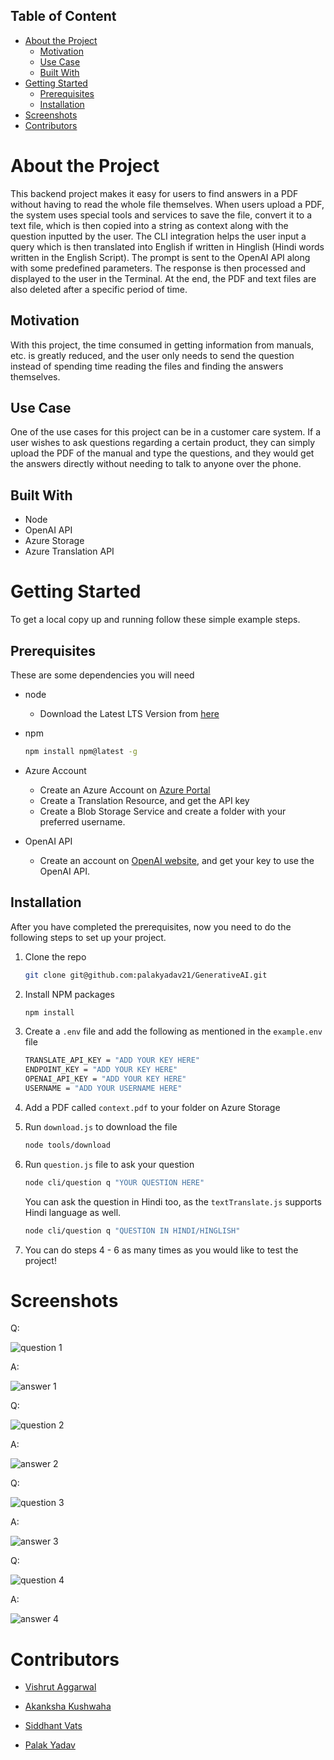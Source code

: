 ## Table of Content

- [About the Project](#about-the-project)
    - [Motivation](#motivation)
    - [Use Case](#use-case)
    - [Built With](#built-with)
- [Getting Started](#getting-started)
    - [Prerequisites](#prerequisites)
    - [Installation](#installation)
- [Screenshots](#screenshots)
- [Contributors](#contributors)

# About the Project 

This backend project makes it easy for users to find answers in a PDF without having to read the whole file themselves. When users upload a PDF, the system uses special tools and services to save the file, convert it to a text file, which is then copied into a string as context along with the question inputted by the user. The CLI integration helps the user input a query which is then translated into English if written in Hinglish (Hindi words written in the English Script). The prompt is sent to the OpenAI API along with some predefined parameters. The response is then processed and displayed to the user in the Terminal. At the end, the PDF and text files are also deleted after a specific period of time.


## Motivation

With this project, the time consumed in getting information from manuals, etc. is greatly reduced, and the user only needs to send the question instead of spending time reading the files and finding the answers themselves. 


## Use Case

One of the use cases for this project can be in a customer care system. If a user wishes to ask questions regarding a certain product, they can simply upload the PDF of the manual and type the questions, and they would get the answers directly without needing to talk to anyone over the phone.


## Built With

- Node
- OpenAI API
- Azure Storage
- Azure Translation API


# Getting Started

To get a local copy up and running follow these simple example steps.

## Prerequisites

These are some dependencies you will need
* node
    - Download the Latest LTS Version from [here](https://nodejs.org/en/download)

* npm

  ```sh
  npm install npm@latest -g
  ```

* Azure Account
    - Create an Azure Account on [Azure Portal](https://portal.azure.com/) 
    - Create a Translation Resource, and get the API key
    - Create a Blob Storage Service and create a folder with your preferred username.

* OpenAI API 
    - Create an account on [OpenAI website](https://openai.com/), and get your key to use the OpenAI API.

## Installation

After you have completed the prerequisites, now you need to do the following steps to set up your project.

1. Clone the repo

   ```sh
   git clone git@github.com:palakyadav21/GenerativeAI.git
   ````

2. Install NPM packages

   ```sh
   npm install
   ```

3. Create a `.env` file and add the following as mentioned in the `example.env` file

    ```sh
    TRANSLATE_API_KEY = "ADD YOUR KEY HERE"
    ENDPOINT_KEY = "ADD YOUR KEY HERE"
    OPENAI_API_KEY = "ADD YOUR KEY HERE"
    USERNAME = "ADD YOUR USERNAME HERE"
    ```

4. Add a PDF called `context.pdf` to your folder on Azure Storage

5. Run `download.js` to download the file

    ```sh
    node tools/download
    ```

6. Run `question.js` file to ask your question

    ```sh
    node cli/question q "YOUR QUESTION HERE"
    ```

    You can ask the question in Hindi too, as the `textTranslate.js` supports Hindi language as well.

    ```sh
    node cli/question q "QUESTION IN HINDI/HINGLISH"
    ```

7. You can do steps 4 - 6 as many times as you would like to test the project!

# Screenshots

Q:

![question 1](./images/q1.png)

A:

![answer 1](./images/a1.png)


Q:

![question 2](./images/q2.png)

A:

![answer 2](./images/a2.png)


Q:

![question 3](./images/q3.png)

A:

![answer 3](./images/a3.png)


Q:

![question 4](./images/q4.png)

A:

![answer 4](./images/a4.png)




# Contributors

- [Vishrut Aggarwal](https://github.com/VishrutAggarwal/)

- [Akanksha Kushwaha](https://github.com/aku1310/)

- [Siddhant Vats](https://github.com/siddhantvats05/)

- [Palak Yadav](https://github.com/palakyadav21/)